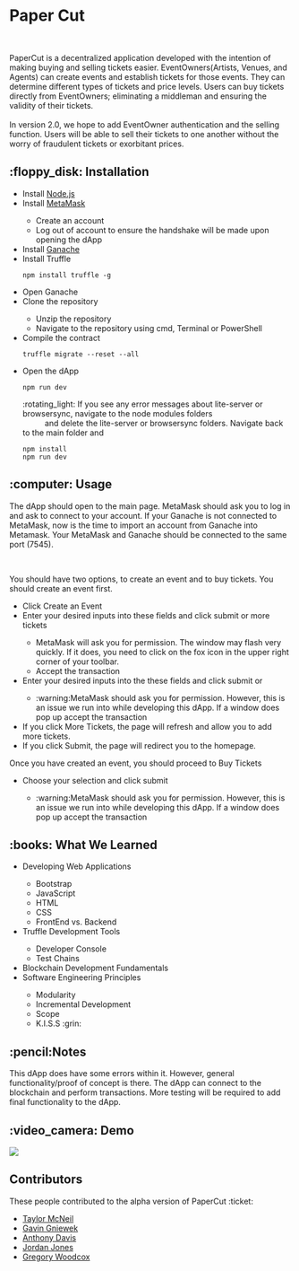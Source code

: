 <h1> Paper Cut </h1>

<br>

PaperCut is a decentralized application developed with the intention of making buying and selling tickets easier. EventOwners(Artists, Venues, and Agents) can create events and establish tickets for those events. They can determine different types of tickets and price levels. Users can buy tickets directly from EventOwners; eliminating a middleman and ensuring the validity of their tickets. <br>
<br>
In version 2.0, we hope to add EventOwner authentication and the selling function. Users will be able to sell their tickets to one another without the worry of fraudulent tickets or exorbitant prices.

<h2> :floppy_disk: Installation </h2>
<ul>
  <li> Install <a href="https://nodejs.org/en/download/"> Node.js </a> </li>
  <li> Install <a href="https://metamask.io/"> MetaMask</a> </li>
  <ul> <li> Create an account </li>
  <li> Log out of account to ensure the handshake will be made upon opening the dApp</ul>
  <li> Install <a href="https://truffleframework.com/ganache"> Ganache </a> </li>
  <li> Install Truffle </li> 
            
    npm install truffle -g
   
   
  <li> Open Ganache </li>
  <li> Clone the repository </li>
  <ul><li> Unzip the repository </li>
  <li> Navigate to the repository using cmd, Terminal or PowerShell </li> </ul>
  <li> Compile the contract </li>
  
    
    truffle migrate --reset --all 
    
  
  
   <li> Open the dApp </li>
  
      
    npm run dev
  
 <p>  :rotating_light: If you see any error messages about lite-server or browsersync, navigate to the node modules folders<br> &nbsp;&nbsp;&nbsp;&nbsp;&nbsp;&nbsp;&nbsp;&nbsp;&nbsp;  and   delete the lite-server or browsersync folders. Navigate back to the main folder and 
    
    npm install
    npm run dev

</p>
  </ul>
 
<h2> :computer: Usage </h2>
<p> The dApp should open to the main page. MetaMask should ask you to log in and ask to connect to your account. If your Ganache is not connected to MetaMask, now is the time to import an account from Ganache into Metamask. Your MetaMask and Ganache should be connected to the same port (7545).  </p>
<br>

<p> You should have two options, to create an event and to buy tickets. You should create an event first. </p>
<ul>
  <li>  Click Create an Event </li>
  <li> Enter your desired inputs into these fields and click submit or more tickets </li>
  <ul><li>MetaMask will ask you for permission.
The window may flash very quickly. If it does, you need to click on the fox icon in the upper right corner of your toolbar. </li>
    <li> Accept the transaction </li> </ul>
  <li> Enter your desired inputs into the these fields and click submit or  </li>
  <ul><li>:warning:MetaMask should ask you for permission. However, this is an issue we run into while developing this dApp. If a window does pop up accept the transaction  </li></ul>
 <li> If you click More Tickets, the page will refresh and allow you to add more tickets. </li>
  <li> If you click Submit, the page will redirect you to the homepage. </li>
 </ul>
 <p> Once you have created an event, you should proceed to Buy Tickets </p>
 <ul><li>Choose your selection and click submit </li>
    <ul><li>:warning:MetaMask should ask you for permission. However, this is an issue we run into while developing this dApp. If a window does pop up accept the transaction</li></ul>
  </ul>


<h2> :books: What We Learned </h2>
<ul>
<li> Developing Web Applications</li>
  <ul> <li> Bootstrap </li>
  <li>JavaScript</li>
  <li>HTML</li>
  <li>CSS</li>
  <li> FrontEnd vs. Backend </li> </ul>
<li> Truffle Development Tools </li>
<ul><li> Developer Console </li>
  <li> Test Chains </li></ul>
  <li>Blockchain Development Fundamentals </li>
  <li>Software Engineering Principles </li>
   <ul><li> Modularity </li>
  <li> Incremental Development </li>
  <li> Scope </li>
  <li> K.I.S.S :grin:</li> </ul>
  </ul>

<h2> :pencil:Notes </h2>
<p> This dApp does have some errors within it. However, general functionality/proof of concept is there. The dApp can connect to the blockchain and perform transactions. More testing will be required to add final functionality to the dApp. </p>

<h2> :video_camera: Demo </h2>

<img src ="ezgif.com-gif-maker.gif"/>

<h2> Contributors </h2>
<p> These people contributed to the alpha version of PaperCut :ticket:
<ul>
  <li><a href="https://github.com/Taylor-McNeil">Taylor McNeil</a> </li>
  <li><a href="https://github.com/alazynoob">Gavin Gniewek<a/></li>
  <li><a href="https://github.com/AnthonyDavis2"> Anthony Davis</a></li> 
  <li><a href="https://github.com/jordan-i-jones"> Jordan Jones</a></li>
  <li><a href="https://github.com/GWoodz">Gregory Woodcox</a></li>
  </ul>
